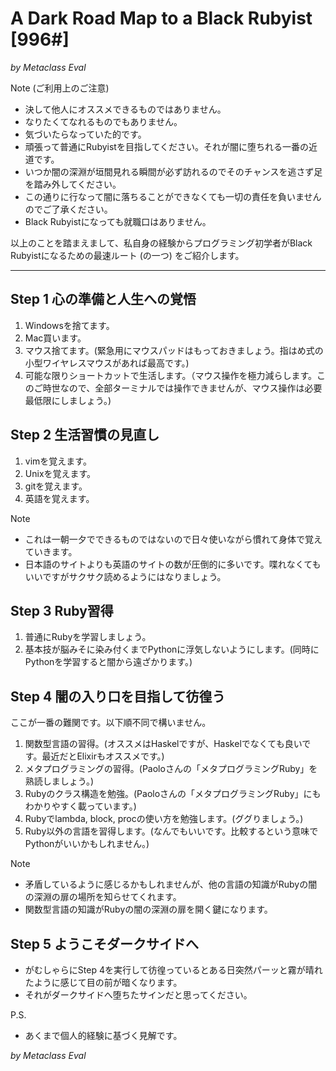 
# A Dark Road Map to a Black Rubyist [996#]

*by Metaclass Eval*

Note (ご利用上のご注意)
* 決して他人にオススメできるものではありません。
* なりたくてなれるものでもありません。
* 気づいたらなっていた的です。
* 頑張って普通にRubyistを目指してください。それが闇に堕ちれる一番の近道です。
* いつか闇の深淵が垣間見れる瞬間が必ず訪れるのでそのチャンスを逃さず足を踏み外してください。
* この通りに行なって闇に落ちることができなくても一切の責任を負いませんのでご了承ください。
* Black Rubyistになっても就職口はありません。

以上のことを踏まえまして、私自身の経験からプログラミング初学者がBlack Rubyistになるための最速ルート (の一つ) をご紹介します。

----

## Step 1 心の準備と人生への覚悟

1. Windowsを捨てます。
2. Mac買います。
3. マウス捨てます。(緊急用にマウスパッドはもっておきましょう。指はめ式の小型ワイヤレスマウスがあれば最高です。)
4. 可能な限りショートカットで生活します。（マウス操作を極力減らします。このご時世なので、全部ターミナルでは操作できませんが、マウス操作は必要最低限にしましょう。)

## Step 2 生活習慣の見直し

1. vimを覚えます。
2. Unixを覚えます。
3. gitを覚えます。
4. 英語を覚えます。

Note
* これは一朝一夕でできるものではないので日々使いながら慣れて身体で覚えていきます。
* 日本語のサイトよりも英語のサイトの数が圧倒的に多いです。喋れなくてもいいですがサクサク読めるようにはなりましょう。

## Step 3 Ruby習得

1. 普通にRubyを学習しましょう。
2. 基本技が脳みそに染み付くまでPythonに浮気しないようにします。(同時にPythonを学習すると闇から遠ざかります。)

## Step 4 闇の入り口を目指して彷徨う

ここが一番の難関です。以下順不同で構いません。

1. 関数型言語の習得。(オススメはHaskelですが、Haskelでなくても良いです。最近だとElixirもオススメです。)
2. メタプログラミングの習得。(Paoloさんの「メタプログラミングRuby」を熟読しましょう。)
3. Rubyのクラス構造を勉強。(Paoloさんの「メタプログラミングRuby」にもわかりやすく載っています。)
4. Rubyでlambda, block, procの使い方を勉強します。(ググりましょう。)
5. Ruby以外の言語を習得します。(なんでもいいです。比較するという意味でPythonがいいかもしれません。)

Note
* 矛盾しているように感じるかもしれませんが、他の言語の知識がRubyの闇の深淵の扉の場所を知らせてくれます。
* 関数型言語の知識がRubyの闇の深淵の扉を開く鍵になります。

## Step 5 ようこそダークサイドへ

* がむしゃらにStep 4を実行して彷徨っているとある日突然パーッと霧が晴れたように感じて目の前が暗くなります。
* それがダークサイドへ堕ちたサインだと思ってください。

P.S.
* あくまで個人的経験に基づく見解です。

*by Metaclass Eval*

